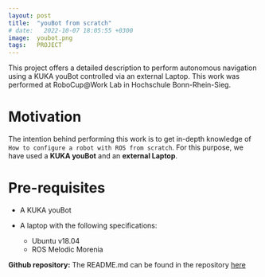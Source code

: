 ```yaml
---
layout: post
title:  "youBot from scratch"
# date:   2022-10-07 18:05:55 +0300
image:  youbot.png
tags:   PROJECT
---
```


This project offers a detailed description to perform autonomous navigation using a KUKA youBot controlled via an external Laptop. This work was performed at RoboCup@Work Lab in Hochschule Bonn-Rhein-Sieg. 

  
# Motivation

The intention behind performing this work is to get in-depth knowledge of `How to configure a robot with ROS from scratch`. For this purpose, we have used a **KUKA youBot** and an **external Laptop**. 

# Pre-requisites

* A KUKA youBot

* A laptop with the following specifications:
  * Ubuntu v18.04 
  * ROS Melodic Morenia


**Github repository:** The README.md can be found in the repository [here](https://github.com/ananyaverma2/youBot_from_scratch)